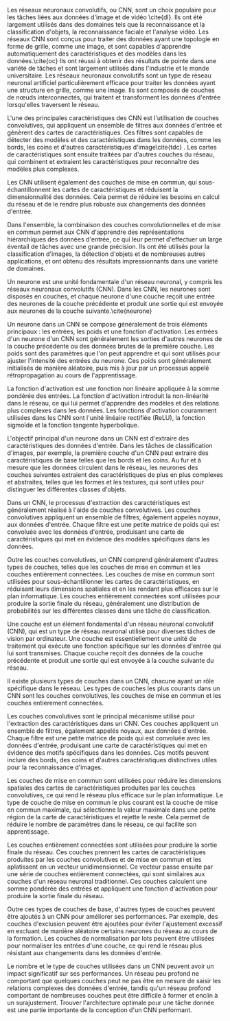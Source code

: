 Les réseaux neuronaux convolutifs, ou CNN, sont un choix populaire pour les tâches liées aux données d'image et de vidéo \cite{dl}. Ils ont été largement utilisés dans des domaines tels que la reconnaissance et la classification d'objets, la reconnaissance faciale et l'analyse vidéo. Les réseaux CNN sont conçus pour traiter des données ayant une topologie en forme de grille, comme une image, et sont capables d'apprendre automatiquement des caractéristiques et des modèles dans les données.\cite{oc} Ils ont réussi à obtenir des résultats de pointe dans une variété de tâches et sont largement utilisés dans l'industrie et le monde universitaire.
Les réseaux neuronaux convolutifs sont un type de réseau neuronal artificiel particulièrement efficace pour traiter les données ayant une structure en grille, comme une image. Ils sont composés de couches de nœuds interconnectés, qui traitent et transforment les données d'entrée lorsqu'elles traversent le réseau.

L'une des principales caractéristiques des CNN est l'utilisation de couches convolutives, qui appliquent un ensemble de filtres aux données d'entrée et génèrent des cartes de caractéristiques. Ces filtres sont capables de détecter des modèles et des caractéristiques dans les données, comme les bords, les coins et d'autres caractéristiques d'image\cite{tdc} . Les cartes de caractéristiques sont ensuite traitées par d'autres couches du réseau, qui combinent et extraient les caractéristiques pour reconnaître des modèles plus complexes.

Les CNN utilisent également des couches de mise en commun, qui sous-échantillonnent les cartes de caractéristiques et réduisent la dimensionnalité des données. Cela permet de réduire les besoins en calcul du réseau et de le rendre plus robuste aux changements des données d'entrée.



Dans l'ensemble, la combinaison des couches convolutionnelles et de mise en commun permet aux CNN d'apprendre des représentations hiérarchiques des données d'entrée, ce qui leur permet d'effectuer un large éventail de tâches avec une grande précision. Ils ont été utilisés pour la classification d'images, la détection d'objets et de nombreuses autres applications, et ont obtenu des résultats impressionnants dans une variété de domaines.


Un neurone est une unité fondamentale d'un réseau neuronal, y compris les réseaux neuronaux convolutifs (CNN). Dans les CNN, les neurones sont disposés en couches, et chaque neurone d'une couche reçoit une entrée des neurones de la couche précédente et produit une sortie qui est envoyée aux neurones de la couche suivante.\cite{neurone}

Un neurone dans un CNN se compose généralement de trois éléments principaux : les entrées, les poids et une fonction d'activation. Les entrées d'un neurone d'un CNN sont généralement les sorties d'autres neurones de la couche précédente ou des données brutes de la première couche. Les poids sont des paramètres que l'on peut apprendre et qui sont utilisés pour ajuster l'intensité des entrées du neurone. Ces poids sont généralement initialisés de manière aléatoire, puis mis à jour par un processus appelé rétropropagation au cours de l'apprentissage.

La fonction d'activation est une fonction non linéaire appliquée à la somme pondérée des entrées. La fonction d'activation introduit la non-linéarité dans le réseau, ce qui lui permet d'apprendre des modèles et des relations plus complexes dans les données. Les fonctions d'activation couramment utilisées dans les CNN sont l'unité linéaire rectifiée (ReLU), la fonction sigmoïde et la fonction tangente hyperbolique.

L'objectif principal d'un neurone dans un CNN est d'extraire des caractéristiques des données d'entrée. Dans les tâches de classification d'images, par exemple, la première couche d'un CNN peut extraire des caractéristiques de base telles que les bords et les coins. Au fur et à mesure que les données circulent dans le réseau, les neurones des couches suivantes extraient des caractéristiques de plus en plus complexes et abstraites, telles que les formes et les textures, qui sont utiles pour distinguer les différentes classes d'objets.

Dans un CNN, le processus d'extraction des caractéristiques est généralement réalisé à l'aide de couches convolutives. Les couches convolutives appliquent un ensemble de filtres, également appelés noyaux, aux données d'entrée. Chaque filtre est une petite matrice de poids qui est convoluée avec les données d'entrée, produisant une carte de caractéristiques qui met en évidence des modèles spécifiques dans les données.

Outre les couches convolutives, un CNN comprend généralement d'autres types de couches, telles que les couches de mise en commun et les couches entièrement connectées. Les couches de mise en commun sont utilisées pour sous-échantillonner les cartes de caractéristiques, en réduisant leurs dimensions spatiales et en les rendant plus efficaces sur le plan informatique. Les couches entièrement connectées sont utilisées pour produire la sortie finale du réseau, généralement une distribution de probabilités sur les différentes classes dans une tâche de classification.


Une couche est un élément fondamental d'un réseau neuronal convolutif (CNN), qui est un type de réseau neuronal utilisé pour diverses tâches de vision par ordinateur. Une couche est essentiellement une unité de traitement qui exécute une fonction spécifique sur les données d'entrée qui lui sont transmises. Chaque couche reçoit des données de la couche précédente et produit une sortie qui est envoyée à la couche suivante du réseau.

Il existe plusieurs types de couches dans un CNN, chacune ayant un rôle spécifique dans le réseau. Les types de couches les plus courants dans un CNN sont les couches convolutives, les couches de mise en commun et les couches entièrement connectées.

Les couches convolutives sont le principal mécanisme utilisé pour l'extraction des caractéristiques dans un CNN. Ces couches appliquent un ensemble de filtres, également appelés noyaux, aux données d'entrée. Chaque filtre est une petite matrice de poids qui est convoluée avec les données d'entrée, produisant une carte de caractéristiques qui met en évidence des motifs spécifiques dans les données. Ces motifs peuvent inclure des bords, des coins et d'autres caractéristiques distinctives utiles pour la reconnaissance d'images.

Les couches de mise en commun sont utilisées pour réduire les dimensions spatiales des cartes de caractéristiques produites par les couches convolutives, ce qui rend le réseau plus efficace sur le plan informatique. Le type de couche de mise en commun le plus courant est la couche de mise en commun maximale, qui sélectionne la valeur maximale dans une petite région de la carte de caractéristiques et rejette le reste. Cela permet de réduire le nombre de paramètres dans le réseau, ce qui facilite son apprentissage.

Les couches entièrement connectées sont utilisées pour produire la sortie finale du réseau. Ces couches prennent les cartes de caractéristiques produites par les couches convolutives et de mise en commun et les aplatissent en un vecteur unidimensionnel. Ce vecteur passe ensuite par une série de couches entièrement connectées, qui sont similaires aux couches d'un réseau neuronal traditionnel. Ces couches calculent une somme pondérée des entrées et appliquent une fonction d'activation pour produire la sortie finale du réseau.

Outre ces types de couches de base, d'autres types de couches peuvent être ajoutés à un CNN pour améliorer ses performances. Par exemple, des couches d'exclusion peuvent être ajoutées pour éviter l'ajustement excessif en excluant de manière aléatoire certains neurones du réseau au cours de la formation. Les couches de normalisation par lots peuvent être utilisées pour normaliser les entrées d'une couche, ce qui rend le réseau plus résistant aux changements dans les données d'entrée.

Le nombre et le type de couches utilisées dans un CNN peuvent avoir un impact significatif sur ses performances. Un réseau peu profond ne comportant que quelques couches peut ne pas être en mesure de saisir les relations complexes des données d'entrée, tandis qu'un réseau profond comportant de nombreuses couches peut être difficile à former et enclin à un surajustement. Trouver l'architecture optimale pour une tâche donnée est une partie importante de la conception d'un CNN performant.